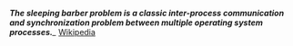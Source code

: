*__The sleeping barber problem is a classic inter-process communication and synchronization problem between multiple operating system processes.___* [Wikipedia](https://en.wikipedia.org/wiki/Sleeping_barber_problem)
